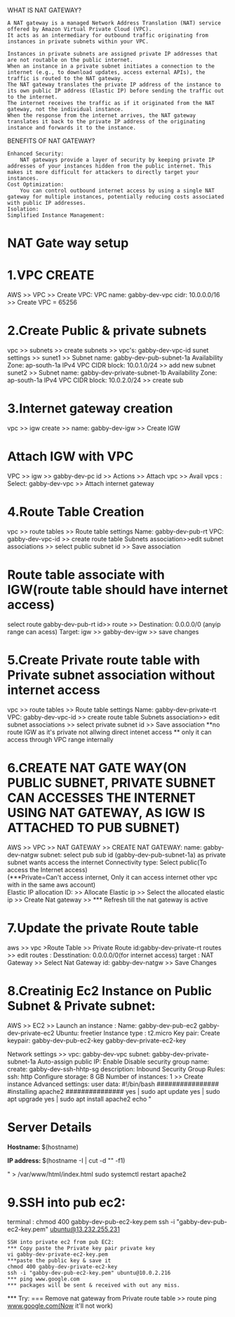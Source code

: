 WHAT IS NAT GATEWAY?

```
A NAT gateway is a managed Network Address Translation (NAT) service offered by Amazon Virtual Private Cloud (VPC). 
It acts as an intermediary for outbound traffic originating from instances in private subnets within your VPC.

Instances in private subnets are assigned private IP addresses that are not routable on the public internet.
When an instance in a private subnet initiates a connection to the internet (e.g., to download updates, access external APIs), the traffic is routed to the NAT gateway.
The NAT gateway translates the private IP address of the instance to its own public IP address (Elastic IP) before sending the traffic out to the internet.
The internet receives the traffic as if it originated from the NAT gateway, not the individual instance.
When the response from the internet arrives, the NAT gateway translates it back to the private IP address of the originating instance and forwards it to the instance.
```
BENEFITS OF NAT GATEWAY?

```
Enhanced Security: 
    NAT gateways provide a layer of security by keeping private IP addresses of your instances hidden from the public internet. This makes it more difficult for attackers to directly target your instances.
Cost Optimization: 
    You can control outbound internet access by using a single NAT gateway for multiple instances, potentially reducing costs associated with public IP addresses.
Isolation:
Simplified Instance Management: 

```
NAT Gate way setup
====================
1.VPC CREATE
=============
AWS >> VPC >> Create VPC:
  VPC name: gabby-dev-vpc
  cidr: 10.0.0.0/16 >> Create VPC = 65256

2.Create Public & private subnets
===============================
vpc >> subnets >> create subnets >> 
  vpc's: gabby-dev-vpc-id
  sunet settings >> 
    sunet1 >> 
      Subnet name: gabby-dev-pub-subnet-1a
      Availability Zone: ap-south-1a
      IPv4 VPC CIDR block: 10.0.1.0/24 >> add new subnet
    sunet2 >> 
      Subnet name: gabby-dev-private-subnet-1b
      Availability Zone: ap-south-1a
      IPv4 VPC CIDR block: 10.0.2.0/24 >> create sub

3.Internet gateway creation
=======================
vpc >> igw create >> name: gabby-dev-igw >> Create IGW

  Attach IGW with VPC
  ===================
  VPC >> igw >> gabby-dev-pc id >> Actions >> Attach vpc >> Avail vpcs : 
        Select: gabby-dev-vpc >> Attach internet gateway

4.Route Table Creation
=====================
vpc >> route tables >> Route table settings
    Name: gabby-dev-pub-rt
    VPC: gabby-dev-vpc-id >> create route table
      Subnets association>>edit subnet associations >>
        select public subnet id >> Save association
  
  Route table associate with IGW(route table should have internet access)
  =============================
  select route gabby-dev-pub-rt id>> route >>
    Destination: 0.0.0.0/0 (anyip range can acess)
    Target: igw >> gabby-dev-igw >> save changes

5.Create Private route table with Private subnet association without internet access
==================================================================================
vpc >> route tables >> Route table settings
    Name: gabby-dev-private-rt
    VPC: gabby-dev-vpc-id >> create route table
      Subnets association>> edit subnet associations >>
        select private subnet id >> Save association
      **no route IGW as it's private not allwing direct intenet access
      ** only it can access through VPC range internally

6.CREATE NAT GATE WAY(ON PUBLIC SUBNET, PRIVATE SUBNET CAN ACCESSES THE INTERNET USING NAT GATEWAY, AS IGW IS ATTACHED TO PUB SUBNET)
======================================
AWS >> VPC >> NAT GATEWAY >> CREATE NAT GATEWAY:
    name: gabby-dev-natgw
    subnet: select pub sub id (gabby-dev-pub-subnet-1a) as private subnet wants 
        access the internet
    Connectivity type: Select public(To access the Internet access)    
        (***Private=Can't access internet, Only it can access internet other vpc with in the same aws account)  
    Elastic IP allocation ID: 
    >> Allocate Elastic ip >> Select the allocated elastic ip 
    >> Create Nat gateway >>
*** Refresh till the nat gateway is active

7.Update the private Route table
==============================
aws >> vpc >Route Table >> Private Route id:gabby-dev-private-rt
    routes >> edit routes :
        Desstination: 0.0.0.0/0(for internet access)
        target : NAT Gateway >> Select Nat Gateway id: gabby-dev-natgw 
        >> Save Changes 

8.Creatinig Ec2 Instance on Public Subnet & Private subnet:
=====================================
AWS >> EC2 >> Launch an instance :
  Name: 
  gabby-dev-pub-ec2
  gabby-dev-private-ec2
  Ubuntu: freetier
  Instance type : t2.micro
  Key pair:  Create keypair: 
    gabby-dev-pub-ec2-key 
    gabby-dev-private-ec2-key

  Network settings >>
    vpc: gabby-dev-vpc
    subnet: gabby-dev-private-subnet-1a
    Auto-assign public IP: 
        Enable
        Disable
    security group name: create: gabby-dev-ssh-hhtp-sg
      description: 
    Inbound Security Group Rules:
      ssh: 
      http
  Configure storage: 8 GB
  Number of instances: 1 >> Create instance
    Advanced settings:
        user data:
#!/bin/bash
################
#installing apache2
###############
yes | sudo apt update 
yes | sudo apt upgrade 
yes | sudo apt install apache2
echo "<h1>Server Details</h1><p><strong>Hostname: </strong> $(hostname)</p><p><strong>IP address: </strong> $(hostname -I | cut -d "" -f1)</p>" > /var/www/html/index.html
sudo systemctl restart apache2      

9.SSH into pub ec2:
=============
terminal :
    chmod 400 gabby-dev-pub-ec2-key.pem
    ssh -i "gabby-dev-pub-ec2-key.pem" ubuntu@13.232.255.231

    SSH into private ec2 from pub EC2:
    *** Copy paste the Private key pair private key 
    vi gabby-dev-private-ec2-key.pem
    ***paste the public key & save it
    chmod 400 gabby-dev-private-ec2-key
    ssh -i "gabby-dev-pub-ec2-key.pem" ubuntu@10.0.2.216
    *** ping www.google.com
    *** packages will be sent & received with out any miss.

*** Try: 
    ===
        Remove nat gateway from Private route table >> route
        ping www.google.com(Now it'll not work)


